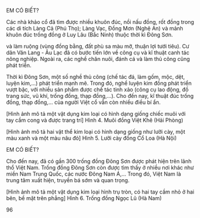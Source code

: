 EM CÓ BIẾT?

Các nhà khảo cổ đã tìm được nhiều khuôn đúc, nồi nấu đồng, rốt đồng trong các di tích Làng Cả (Phú Thọ); Làng Vạc, Đồng Mơn (Nghệ An) và mảnh khuôn đúc trống đồng ở Luy Lâu (Bắc Ninh) thuộc thời kì Đông Sơn.

và làm ruộng (vùng đồng bằng, đất phù sa màu mỡ, thuận lợi tưới tiêu). Cư dân Văn Lang - Âu Lạc đã có bước tiến lớn về công cụ và kĩ thuật canh tác nông nghiệp. Ngoài ra, các nghề chăn nuôi, đánh cá và làm thủ công cũng phát triển.

Thời kì Đông Sơn, một số nghề thủ công (chế tác đá, làm gốm, mộc, dệt, luyện kim,...) phát triển mạnh mẽ. Trong đó, nghề luyện kim đồng phát triển vượt bậc, với nhiều sản phẩm được chế tác tinh xảo (công cụ lao động, đồ trang sức, vũ khí, trống đồng, thạp đồng,...). Cho đến nay, kĩ thuật đúc trống đồng, thạp đồng,... của người Việt cổ vẫn còn nhiều điều bí ẩn.

[Hình ảnh mô tả một vật dụng kim loại có hình dạng giống chiếc muôi với tay cầm cong và được trang trí]
Hình 4. Muôi đồng Việt Khê (Hải Phòng)

[Hình ảnh mô tả hai vật thể kim loại có hình dạng giống như lưỡi cày, một màu xanh và một màu nâu đỏ]
Hình 5. Lưỡi cày đồng Cổ Loa (Hà Nội)

EM CÓ BIẾT?

Cho đến nay, đã có gần 300 trống đồng Đông Sơn được phát hiện trên lãnh thổ Việt Nam. Trống đồng Đông Sơn còn được tìm thấy ở nhiều nơi khác như miền Nam Trung Quốc, các nước Đông Nam Á,... Trong đó, Việt Nam là trung tâm xuất hiện, truyền bá sớm và quan trọng.

[Hình ảnh mô tả một vật dụng kim loại hình trụ tròn, có hai tay cầm nhỏ ở hai bên, bề mặt trên phẳng]
Hình 6. Trống đồng Ngọc Lũ (Hà Nam)

96